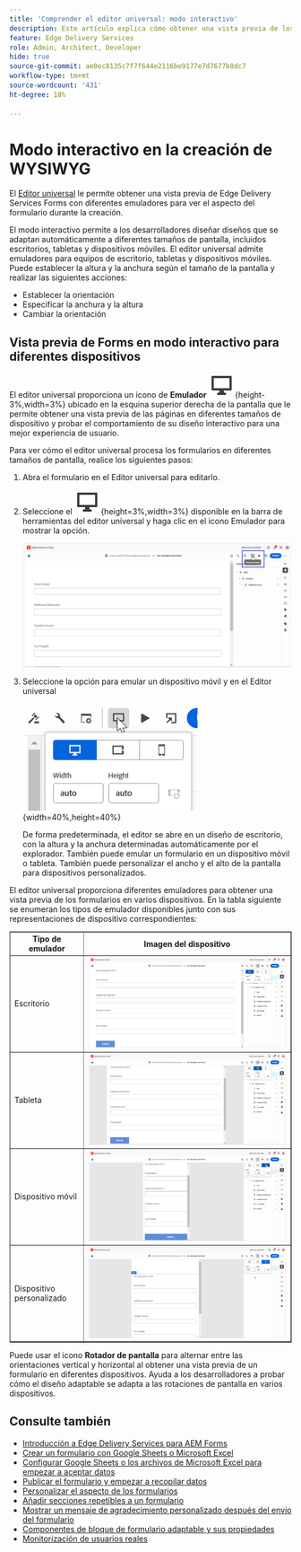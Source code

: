 ```yaml
---
title: 'Comprender el editor universal: modo interactivo'
description: Este artículo explica cómo obtener una vista previa de los formularios utilizando diferentes emuladores en el editor universal para visualizar su aspecto durante la creación.
feature: Edge Delivery Services
role: Admin, Architect, Developer
hide: true
source-git-commit: ae0ec8135c7f7f644e2116be9177e7d7677b8dc7
workflow-type: tm+mt
source-wordcount: '431'
ht-degree: 18%

---
```



# Modo interactivo en la creación de WYSIWYG

El [Editor universal](/help/edge/docs/forms/universal-editor/overview-universal-editor-for-edge-delivery-services-for-forms.md) le permite obtener una vista previa de Edge Delivery Services Forms con diferentes emuladores para ver el aspecto del formulario durante la creación.

El modo interactivo permite a los desarrolladores diseñar diseños que se adaptan automáticamente a diferentes tamaños de pantalla, incluidos escritorios, tabletas y dispositivos móviles. El editor universal admite emuladores para equipos de escritorio, tabletas y dispositivos móviles. Puede establecer la altura y la anchura según el tamaño de la pantalla y realizar las siguientes acciones:
* Establecer la orientación
* Especificar la anchura y la altura
* Cambiar la orientación

## Vista previa de Forms en modo interactivo para diferentes dispositivos

El editor universal proporciona un icono de **Emulador** ![Icono de emulador](/help/edge/docs/forms/universal-editor/assets/emulator.png){height-3%,width=3%} ubicado en la esquina superior derecha de la pantalla que le permite obtener una vista previa de las páginas en diferentes tamaños de dispositivo y probar el comportamiento de su diseño interactivo para una mejor experiencia de usuario.

Para ver cómo el editor universal procesa los formularios en diferentes tamaños de pantalla, realice los siguientes pasos:

1. Abra el formulario en el Editor universal para editarlo.
1. Seleccione el ![icono Emulador](/help/edge/docs/forms/universal-editor/assets/emulator.png){height=3%,width=3%} disponible en la barra de herramientas del editor universal y haga clic en el icono Emulador para mostrar la opción.

   ![Modo interactivo](/help/edge/docs/forms/universal-editor/assets/universal-editor-emulator.png)

1. Seleccione la opción para emular un dispositivo móvil y en el Editor universal

   ![Modo interactivo](/help/edge/docs/forms/universal-editor/assets/ue-responsivemode.png){width=40%,height=40%}

   De forma predeterminada, el editor se abre en un diseño de escritorio, con la altura y la anchura determinadas automáticamente por el explorador. También puede emular un formulario en un dispositivo móvil o tableta. También puede personalizar el ancho y el alto de la pantalla para dispositivos personalizados.

El editor universal proporciona diferentes emuladores para obtener una vista previa de los formularios en varios dispositivos. En la tabla siguiente se enumeran los tipos de emulador disponibles junto con sus representaciones de dispositivo correspondientes:

<table border="1" style="text-align:" left; border-collapse: collapse;">
    <tr>
        <th>Tipo de emulador</th>
        <th>Imagen del dispositivo</th>
    </tr>
    <tr>
        <td>Escritorio</td>
        <td><img src="/help/edge/docs/forms/universal-editor/assets/universal-editor-desktop.png" alt="Emulador de escritorio"></td>
    </tr>
    <tr>
        <td>Tableta</td>
        <td><img src="/help/edge/docs/forms/universal-editor/assets/universal-editor-tab.png" alt="Emulador de tableta"></td>
    </tr>
    <tr>
        <td>Dispositivo móvil</td>
        <td><img src="/help/edge/docs/forms/universal-editor/assets/universal-editor-mobile.png" alt="Emulador móvil" "></td>
    </tr>
    <tr>
        <td>Dispositivo personalizado</td>
        <td><img src="/help/edge/docs/forms/universal-editor/assets/universal-editor-custom.png" alt="Emulador de dispositivo personalizado"></td>
    </tr>
</table>

Puede usar el icono **Rotador de pantalla** para alternar entre las orientaciones vertical y horizontal al obtener una vista previa de un formulario en diferentes dispositivos. Ayuda a los desarrolladores a probar cómo el diseño adaptable se adapta a las rotaciones de pantalla en varios dispositivos.

## Consulte también

* [Introducción a Edge Delivery Services para AEM Forms](/help/edge/docs/forms/tutorial.md)
* [Crear un formulario con Google Sheets o Microsoft Excel](/help/edge/docs/forms/create-forms.md)
* [Configurar Google Sheets o los archivos de Microsoft Excel para empezar a aceptar datos](/help/edge/docs/forms/submit-forms.md)
* [Publicar el formulario y empezar a recopilar datos](/help/edge/docs/forms/publish-forms.md)
* [Personalizar el aspecto de los formularios](/help/edge/docs/forms/style-theme-forms.md)
* [Añadir secciones repetibles a un formulario](/help/edge/docs/forms/repeatable-forms.md)
* [Mostrar un mensaje de agradecimiento personalizado después del envío del formulario](/help/edge/docs/forms/thank-you-page-form.md)
* [Componentes de bloque de formulario adaptable y sus propiedades](/help/edge/docs/forms/form-components.md)
* [Monitorización de usuarios reales](https://www.aem.live/developer/rum#authentication)


